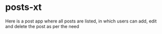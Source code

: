 # posts-xt
Here is a post app where all posts are listed, in which users can add, edit and delete the post as per the need 
